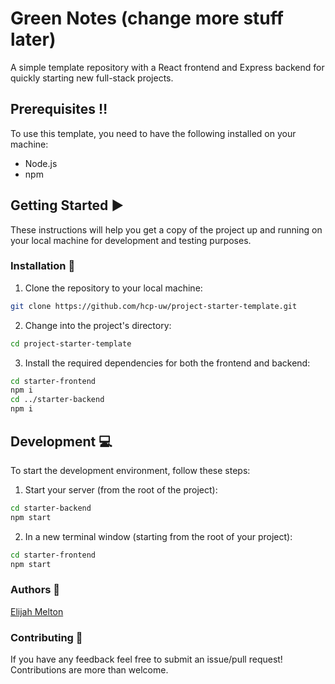 # Green Notes (change more stuff later)

A simple template repository with a React frontend and Express backend for quickly starting new full-stack projects.

## Prerequisites ‼️

To use this template, you need to have the following installed on your machine:

- Node.js 
- npm 

## Getting Started ▶️

These instructions will help you get a copy of the project up and running on your local machine for development and testing purposes.

### Installation 💭

1. Clone the repository to your local machine:

```bash
git clone https://github.com/hcp-uw/project-starter-template.git
```

2. Change into the project's directory:

```bash
cd project-starter-template
```


3. Install the required dependencies for both the frontend and backend:

```bash
cd starter-frontend
npm i
cd ../starter-backend
npm i
```

## Development 💻

To start the development environment, follow these steps:

1. Start your server (from the root of the project):

```bash
cd starter-backend
npm start
```

2. In a new terminal window (starting from the root of your project):
```bash
cd starter-frontend
npm start
```


### Authors 📝

[Elijah Melton](https://github.com/elimelt)

### Contributing 🤝

If you have any feedback feel free to submit an issue/pull request! Contributions are more than welcome.

